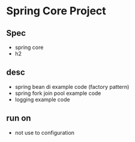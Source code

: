 # Spring Core Project

## Spec

* spring core
* h2

## desc

* spring bean di example code (factory pattern)
* spring fork join pool example code
* logging example code

## run on

* not use to configuration
